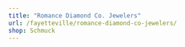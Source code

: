 ```yaml
---
title: "Romance Diamond Co. Jewelers"
url: /fayetteville/romance-diamond-co-jewelers/
shop: Schmuck
---
```

